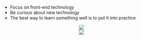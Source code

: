 - Focus on front-end technology
- Be curious about new technology
- The best way to learn something well is to put it into practice
<div align="center"><img src="https://github-readme-stats.vercel.app/api?username=NeserCode&show_icons=true&theme=codeSTACKr" /></div>
<div align="center"><img src="https://github-readme-stats.vercel.app/api/top-langs/?username=NeserCode&layout=compact&theme=codeSTACKr" /></div>
